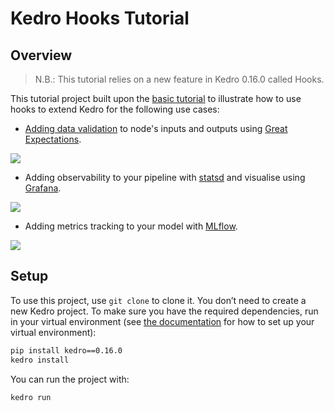 # Kedro Hooks Tutorial

## Overview

> N.B.: This tutorial relies on a new feature in Kedro 0.16.0 called Hooks.

This tutorial project built upon the [basic tutorial](../kedro-tutorial) to illustrate how to use hooks to extend Kedro for the following use cases:

* [Adding data validation](src/kedro_hooks_tutorial/hooks/data_validation_hooks.py) to node's inputs and outputs using [Great Expectations](https://docs.greatexpectations.io/en/latest/).

![](docs/images/data_validation.png)

* Adding observability to your pipeline with [statsd](https://statsd.readthedocs.io/en/v3.3/configure.html) and visualise using [Grafana](https://grafana.com/).

![](docs/images/pipeline_observability.png)

* Adding metrics tracking to your model with [MLflow](https://mlflow.org/).

![](docs/images/mlflow.png)


## Setup

To use this project, use `git clone` to clone it. You don’t need to create a new Kedro project. To make sure you have the required dependencies, run in your virtual environment (see [the documentation](https://kedro.readthedocs.io/en/stable/02_getting_started/01_prerequisites.html#python-virtual-environments) for how to set up your virtual environment):

```bash
pip install kedro==0.16.0
kedro install
```

You can run the project with:

```bash
kedro run
```

